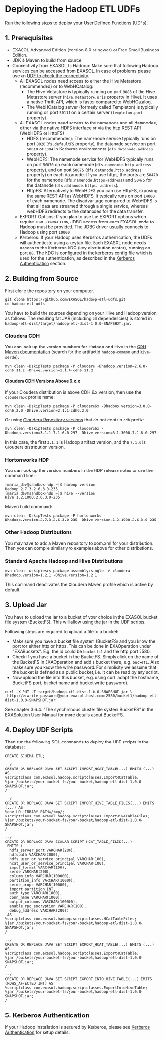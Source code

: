 # Deploying the Hadoop ETL UDFs

Run the following steps to deploy your User Defined Functions (UDFs).

## 1. Prerequisites

* EXASOL Advanced Edition (version 6.0 or newer) or Free Small Business Edition.
* JDK & Maven to build from source
* Connectivity from EXASOL to Hadoop: Make sure that following Hadoop services can be accessed from EXASOL. In case of problems please use an [UDF to check the connectivity](https://www.exasol.com/support/browse/SOL-307).
  * All EXASOL nodes need access to either the Hive Metastore (recommended) or to WebHCatalog:
    * The Hive Metastore is typically running on port ```9083``` of the Hive Metastore server (```hive.metastore.uris``` property in Hive). It uses a native Thrift API, which is faster compared to WebHCatalog.
    * The WebHCatalog server (formerly called Templeton) is typically running on port ```50111``` on a certain server (```templeton.port``` property).
  * All EXASOL nodes need access to the namenode and all datanodes, either via the native HDFS interface or via the http REST API (WebHDFS or HttpFS)
    * HDFS (recommended): The namenode service typically runs on port ```8020``` (```fs.defaultFS``` property), the datanode service on port ```50010``` or ```1004``` in Kerberos environments (```dfs.datanode.address``` property).
    * WebHDFS: The namenode service for WebHDFS typically runs on port ```50070``` on each namenode (```dfs.namenode.http-address``` property), and on port ```50075``` (```dfs.datanode.http.address``` property) on each datanode. If you use https, the ports are ```50470``` for the namenode (```dfs.namenode.https-address```) and ```50475``` for the datanode (```dfs.datanode.https. address```).
    * HttpFS: Alternatively to WebHDFS you can use HttpFS, exposing the same REST API as WebHDFS. It typically runs on port ```14000``` of each namenode. The disadvantage compared to WebHDFS is that all data are streamed through a single service, whereas webHDFS redirects to the datanodes for the data transfer.
  * EXPORT Options: If you plan to use the EXPORT options which require ```JDBC_CONNECTION```, JDBC access from each EXASOL node to Hadoop must be provided. The JDBC driver usually connects to Hadoop using port ```10000```.
  * Kerberos: If your Hadoop uses Kerberos authentication, the UDFs will authenticate using a keytab file. Each EXASOL node needs access to the Kerberos KDC (key distribution center), running on port ```88```. The KDC is configured in the kerberos config file which is used for the authentication, as described in the [Kerberos Authentication](#5-kerberos-authentication) section.

## 2. Building from Source

First clone the repository on your computer.
```
git clone https://github.com/EXASOL/hadoop-etl-udfs.git
cd hadoop-etl-udfs
```

You have to build the sources depending on your Hive and Hadoop version as follows. The resulting fat JAR (including all dependencies) is stored in ```hadoop-etl-dist/target/hadoop-etl-dist-1.0.0-SNAPSHOT.jar```.

### Cloudera CDH

You can look up the version numbers for Hadoop and Hive in the [CDH Maven documentation](https://www.cloudera.com/documentation/enterprise/release-notes/topics/cdh_vd_cdh5_maven_repo.html) (search for the artifactId ```hadoop-common``` and ```hive-serde```).

```
mvn clean -DskipTests package -P cloudera -Dhadoop.version=2.6.0-cdh5.11.2 -Dhive.version=1.1.0-cdh5.11.2
```

#### Cloudera CDH Versions Above 6.x.x

If your Cloudera distribution is above CDH 6.x version, then use the `cloudera6x` profile name:

```
mvn clean -DskipTests package -P cloudera6x -Dhadoop.version=3.0.0-cdh6.2.0 -Dhive.version=2.1.1-cdh6.2.0
```

Or using [Cloudera Repository versions](https://mvnrepository.com/artifact/org.apache.hadoop/hadoop-common?repo=cloudera-repos) that do not contain `cdh` prefix:

```
mvn clean -DskipTests package -P cloudera6x -Dhadoop.version=3.1.1.7.1.6.0-297 -Dhive.version=3.1.3000.7.1.6.0-297
```

In this case, the first `3.1.1` is Hadoop artifact version, and the `7.1.6` is Cloudera distribution version.

### Hortonworks HDP

You can look up the version numbers in the HDP release notes or use the command line:

```
[maria_dev@sandbox-hdp ~]$ hadoop version
Hadoop 2.7.3.2.6.3.0-235
[maria_dev@sandbox-hdp ~]$ hive --version
Hive 1.2.1000.2.6.3.0-235
```

Maven build command:

```
mvn clean -DskipTests package -P hortonworks -Dhadoop.version=2.7.3.2.6.3.0-235 -Dhive.version=1.2.1000.2.6.3.0-235
```

### Other Hadoop Distributions

You may have to add a Maven repository to pom.xml for your distribution. Then you can compile similarly to examples above for other distributions.

### Standard Apache Hadoop and Hive Distributions

```
mvn clean -DskipTests package assembly:single -P cloudera -Dhadoop.version=1.2.1 -Dhive.version=1.2.1
```

This command deactivates the Cloudera Maven profile which is active by default.

## 3. Upload Jar

You have to upload the jar to a bucket of your choice in the EXASOL bucket file system (BucketFS). This will allow using the jar in the UDF scripts.

Following steps are required to upload a file to a bucket:
* Make sure you have a bucket file system (BucketFS) and you know the port for either http or https. This can be done in EXAOperation under "EXABuckets". E.g. the id could be ```bucketfs1``` and the http port 2580.
* Check if you have a bucket in the BucketFS. Simply click on the name of the BucketFS in EXAOperation and add a bucket there, e.g. ```bucket1```. Also make sure you know the write password. For simplicity we assume that the bucket is defined as a public bucket, i.e. it can be read by any script.
* Now upload the file into this bucket, e.g. using curl (adapt the hostname, BucketFS port, bucket name and bucket write password).
```
curl -X PUT -T target/hadoop-etl-dist-1.0.0-SNAPSHOT.jar \
 http://w:write-password@your.exasol.host.com:2580/bucket1/hadoop-etl-dist-1.0.0-SNAPSHOT.jar
```

See chapter 3.6.4. "The synchronous cluster file system BucketFS" in the EXASolution User Manual for more details about BucketFS.

## 4. Deploy UDF Scripts

Then run the following SQL commands to deploy the UDF scripts in the database:

```
CREATE SCHEMA ETL;

--/
CREATE OR REPLACE JAVA SET SCRIPT IMPORT_HCAT_TABLE(...) EMITS (...) AS
%scriptclass com.exasol.hadoop.scriptclasses.ImportHCatTable;
%jar /buckets/your-bucket-fs/your-bucket/hadoop-etl-dist-1.0.0-SNAPSHOT.jar;
/

--/
CREATE OR REPLACE JAVA SET SCRIPT IMPORT_HIVE_TABLE_FILES(...) EMITS (...) AS
%env LD_LIBRARY_PATH=/tmp/;
%scriptclass com.exasol.hadoop.scriptclasses.ImportHiveTableFiles;
%jar /buckets/your-bucket-fs/your-bucket/hadoop-etl-dist-1.0.0-SNAPSHOT.jar;
/

--/
CREATE OR REPLACE JAVA SCALAR SCRIPT HCAT_TABLE_FILES(...)
 EMITS (
  hdfs_server_port VARCHAR(200),
  hdfspath VARCHAR(2000),
  hdfs_user_or_service_principal VARCHAR(100),
  hcat_user_or_service_principal VARCHAR(100),
  input_format VARCHAR(200),
  serde VARCHAR(200),
  column_info VARCHAR(100000),
  partition_info VARCHAR(10000),
  serde_props VARCHAR(10000),
  import_partition INT,
  auth_type VARCHAR(1000),
  conn_name VARCHAR(1000),
  output_columns VARCHAR(100000),
  enable_rpc_encryption VARCHAR(100),
  debug_address VARCHAR(200))
 AS
%scriptclass com.exasol.hadoop.scriptclasses.HCatTableFiles;
%jar /buckets/your-bucket-fs/your-bucket/hadoop-etl-dist-1.0.0-SNAPSHOT.jar;
/

--/
CREATE OR REPLACE JAVA SET SCRIPT EXPORT_HCAT_TABLE(...) EMITS (...) AS
%scriptclass com.exasol.hadoop.scriptclasses.ExportHCatTable;
%jar /buckets/your-bucket-fs/your-bucket/hadoop-etl-dist-1.0.0-SNAPSHOT.jar;
/

--/
CREATE OR REPLACE JAVA SET SCRIPT EXPORT_INTO_HIVE_TABLE(...) EMITS (ROWS_AFFECTED INT) AS
%scriptclass com.exasol.hadoop.scriptclasses.ExportIntoHiveTable;
%jar /buckets/your-bucket-fs/your-bucket/hadoop-etl-dist-1.0.0-SNAPSHOT.jar;
/
```

## 5. Kerberos Authentication

If your Hadoop installation is secured by Kerberos, please see [Kerberos Authentication](kerberos.md) for setup details.

